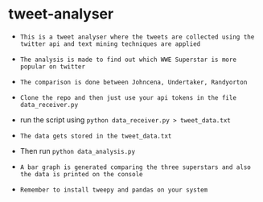 # tweet-analyser

- `This is a tweet analyser where the tweets are collected using the twitter api and text mining techniques are applied `

- `The analysis is made to find out which WWE Superstar is more popular on twitter`

- `The comparison is done between Johncena, Undertaker, Randyorton`

- `Clone the repo and then just use your api tokens in the file data_receiver.py`

- run the script using `python data_receiver.py > tweet_data.txt`

- `The data gets stored in the tweet_data.txt`

- Then run `python data_analysis.py`

- `A bar graph is generated comparing the three superstars and also the data is printed on the console`

- `Remember to install tweepy and pandas on your system`
